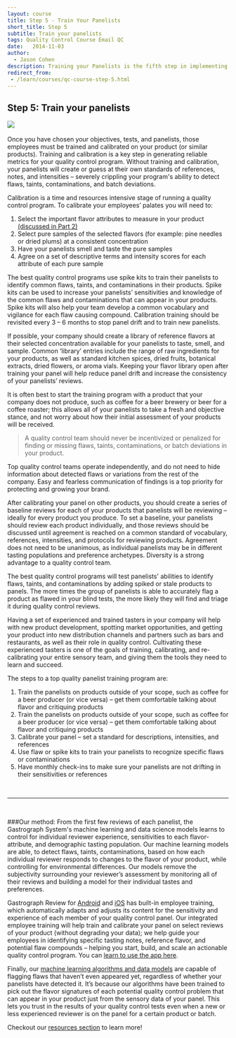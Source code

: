 ```yaml
---
layout: course
title: Step 5 - Train Your Panelists
short_title: Step 5
subtitle: Train your panelists
tags: Quality Control Course Email QC
date:   2014-11-03
author:
  - Jason Cohen
description: Training your Panelists is the fifth step in implementing a quality control program at your company.
redirect_from:
 - /learn/courses/qc-course-step-5.html
---
```

<div class="row">
  <div class="col-sm-9 center-vertical text-left"><h2>Step 5: Train your panelists</h2></div>
  <div class="col-sm-3 center-vertical"><img class="img-responsive" src="/assets/images/qc-email-course-images/step-5.png"/></div>
</div>

<br>
Once you have chosen your objectives, tests, and panelists, those employees must be trained and calibrated on your product (or similar products). Training and calibration is a key step in generating reliable metrics for your quality control program. Without training and calibration, your panelists will create or guess at their own standards of references, notes, and intensities – severely crippling your program's ability to detect flaws, taints, contaminations, and batch deviations.

Calibration is a time and resources intensive stage of running a quality control program. To calibrate your employees’ palates you will need to:

1. Select the important flavor attributes to measure in your product [(discussed in Part 2)][part-2]
2. Select pure samples of the selected flavors (for example: pine needles or dried plums) at a consistent concentration
3. Have your panelists smell and taste the pure samples
4. Agree on a set of descriptive terms and intensity scores for each attribute of each pure sample

The best quality control programs use spike kits to train their panelists to identify common flaws, taints, and contaminations in their products. Spike kits can be used to increase your panelists’ sensitivities and knowledge of the common flaws and contaminations that can appear in your products. Spike kits will also help your team develop a common vocabulary and vigilance for each flaw causing compound. Calibration training should be revisited every 3 – 6 months to stop panel drift and to train new panelists.

If possible, your company should create a library of reference flavors at their selected concentration available for your panelists to taste, smell, and sample. Common ‘library’ entries include the range of raw ingredients for your products, as well as standard kitchen spices, dried fruits, botanical extracts, dried flowers, or aroma vials. Keeping your flavor library open after training your panel will help reduce panel drift and increase the consistency of your panelists’ reviews.

It is often best to start the training program with a product that your company does not produce, such as coffee for a beer brewery or beer for a coffee roaster; this allows all of your panelists to take a fresh and objective stance, and not worry about how their initial assessment of your products will be received.

> A quality control team should never be incentivized or penalized for finding or missing flaws, taints, contaminations, or batch deviations in your product.

Top quality control teams operate independently, and do not need to hide information about detected flaws or variations from the rest of the company. Easy and fearless communication of findings is a top priority for protecting and growing your brand.

After calibrating your panel on other products, you should create a series of baseline reviews for each of your products that panelists will be reviewing – ideally for every product you produce.  To set a baseline, your panelists should review each product individually, and those reviews should be discussed until agreement is reached on a common standard of vocabulary, references, intensities, and protocols for reviewing products. Agreement does not need to be unanimous, as individual panelists may be in different tasting populations and preference archetypes.  Diversity is a strong advantage to a quality control team.

The best quality control programs will test panelists' abilities to identify flaws, taints, and contaminations by adding spiked or stale products to panels. The more times the group of panelists is able to accurately flag a product as flawed in your blind tests, the more likely they will find and triage it during quality control reviews.

Having a set of experienced and trained tasters in your company will help with new product development, spotting market opportunities, and getting your product into new distribution channels and partners such as bars and restaurants, as well as their role in quality control.  Cultivating these experienced tasters is one of the goals of training, calibrating, and re-calibrating your entire sensory team, and giving them the tools they need to learn and succeed.

The steps to a top quality panelist training program are:

1. Train the panelists on products outside of your scope, such as coffee for a beer producer (or vice versa) – get them comfortable talking about flavor and critiquing products
2. Train the panelists on products outside of your scope, such as coffee for a beer producer (or vice versa) – get them comfortable talking about flavor and critiquing products
3. Calibrate your panel – set a standard for descriptions, intensities, and references
4. Use flaw or spike kits to train your panelists to recognize specific flaws or contaminations
5. Have monthly check-ins to make sure your panelists are not drifting in their sensitivities or references

<br>
<hr>
<br>

###Our method:
From the first few reviews of each panelist, the Gastrograph System's machine learning and data science models learns to control for individual reviewer experience, sensitivities to each flavor-attribute, and demographic tasting population. Our machine learning models are able, to detect flaws, taints,  contaminations, based on how each individual reviewer responds to changes to the flavor of your product, while controlling for environmental differences.  Our models remove the subjectivity surrounding your reviewer’s assessment by monitoring all of their reviews and building a model for their individual tastes and preferences.

Gastrograph Review for [Android][android] and [iOS][ios] has built-in employee training, which automatically adapts and adjusts its content for the sensitivity and experience of each member of your quality control panel. Our integrated employee training will help train and calibrate your panel on select reviews of your product (without degrading your data); we help guide your employees in identifying specific tasting notes, reference flavor, and potential flaw compounds – helping you start, build, and scale an actionable quality control program. You can [learn to use the app here][how-to-review].

Finally, our [machine learning algorithms and data models][whitepapers] are capable of flagging flaws that haven’t even appeared yet, regardless of whether your panelists have detected it. It’s because our algorithms have been trained to pick out the flavor signatures of each potential quality control problem that can appear in your product just from the sensory data of your panel.  This lets you trust in the results of your quality control tests even when a new or less experienced reviewer is on the panel for a certain product or batch.

Checkout our [resources section][link-learn] to learn more!

[link-learn]:   /resources/index.html
[whitepapers]: https://www.gastrograph.com/resources/whitepapers/
[android]: https://play.google.com/store/apps/details?id=com.gastrograph.testggapp&hl=en
[ios]: https://itunes.apple.com/us/app/gastrograph-review/id923512201
[how-to-review]: https://www.gastrograph.com/resources/how-to-review.html
[part-2]: https://www.gastrograph.com/resources/courses/qc-course-step-2.html
